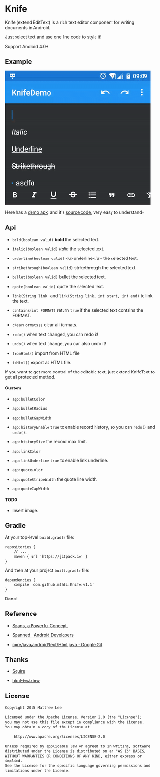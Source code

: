 Knife
===

Knife (extend EditText) is a rich text editor component for writing documents in Android.

Just select text and use one line code to style it!

Support Android 4.0+

## Example

![example.gif](./example.gif "example.gif")

Here has a [demo apk](https://github.com/mthli/Knife/releases/download/v1.1/KnifeDemo.1.1.apk "KnifeDemo.1.1.apk"), and it's [source code](https://github.com/mthli/Knife/tree/master/app "KnifeDemo.1.1.apk's source code"), very easy to understand~

## Api

 - `bold(boolean valid)` __bold__ the selected text.
 
 - `italic(boolean valid)` _italic_ the selected text.
 
 - `underline(boolean valid)` \<u>underline\</u> the selected text.
 
 - `strikethrough(boolean valid)` <s>strikethrough</s> the selected text. 
 
 - `bullet(boolean valid)` bullet the selected text.
 
 - `quote(boolean valid)` quote the selected text.
 
 - `link(String link)` and `link(String link, int start, int end)` to link the text.
 
 - `contains(int FORMAT)` return `true` if the selected text contains the FORMAT.
 
 - `clearFormats()` clear all formats. 
 
 - `redo()` when text changed, you can redo it!
 
 - `undo()` when text change, you can also undo it!
 
 - `fromHtml()` import from HTML file. 
 
 - `toHtml()` export as HTML file.
 
If you want to get more control of the editable text, just extend KnifeText to get all protected method.

#### Custom

 - `app:bulletColor`
 
 - `app:bulletRadius`
    
 - `app:bulletGapWidth`
 
 - `app:historyEnable` `true` to enable record history, so you can `redo()` and `undo()`.
    
 - `app:historySize` the record max limit.
    
 - `app:linkColor`
    
 - `app:linkUnderline` `true` to enable link underline.
    
 - `app:quoteColor`
    
 - `app:quoteStripeWidth` the quote line width.
    
 - `app:quoteCapWidth`
 
#### TODO

 - Insert image.

## Gradle

At your top-level `build.gradle` file:

    repositories {
        // ...
        maven { url 'https://jitpack.io' }
    }
    
And then at your project `build.gradle` file:

    dependencies {
        compile 'com.github.mthli:Knife:v1.1'
    }
    
Done!

## Reference

 - [Spans, a Powerful Concept.](http://flavienlaurent.com/blog/2014/01/31/spans/ "Spans, a Powerful Concept.")
 
 - [Spanned | Android Developers](http://developer.android.com/reference/android/text/Spanned.html "Spanned | Android Developers")
 
 - [core/java/android/text/Html.java - Google Git](https://android.googlesource.com/platform/frameworks/base/+/master/core/java/android/text/Html.java "core/java/android/text/Html.java - Google Git")

## Thanks

 - [Squire](https://github.com/neilj/Squire "Squire")
 
 - [html-textview](https://github.com/SufficientlySecure/html-textview "html-textview")

## License

    Copyright 2015 Matthew Lee

    Licensed under the Apache License, Version 2.0 (the "License");
    you may not use this file except in compliance with the License.
    You may obtain a copy of the License at

        http://www.apache.org/licenses/LICENSE-2.0

    Unless required by applicable law or agreed to in writing, software
    distributed under the License is distributed on an "AS IS" BASIS,
    WITHOUT WARRANTIES OR CONDITIONS OF ANY KIND, either express or implied.
    See the License for the specific language governing permissions and
    limitations under the License.
